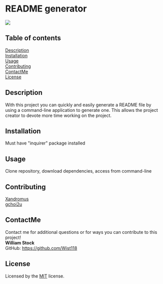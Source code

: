 
  # README generator
  [<img src="https://img.shields.io/badge/License-MIT-yellow.svg">](https://www.mit.edu/~amini/LICENSE.md)

  ## Table of contents  
  [Description](#description)  
  [Installation](#installation)  
  [Usage](#usage)  
  [Contributing](#contributing)  
  [ContactMe](#contactme)  
  [License](#license)  

  ## Description
  With this project you can quickly and easily generate a README file by using a command-line application to generate one. This allows the project creator to devote more time working on the project.
  

  ## Installation  
  Must have "inquirer" package installed

  ## Usage  
  Clone repository, download dependencies, access from command-line

  ## Contributing
  [Xandromus](https://github.com/Xandromus)  
  [gchoi2u](https://github.com/gchoi2u) 
    
  ## ContactMe
  Contact me for additional questions or for ways you can contribute to this project!  
  **William Stock**  
  GitHub: https://github.com/Wist118

  ## License
  Licensed by the [MIT](https://www.mit.edu/~amini/LICENSE.md) license.

